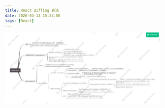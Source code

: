 ```yaml
---
title: React Diffing 算法
date: 2020-03-13 15:23:50
tags: [React]
---
```


![](/images/React-Diffing-算法1.png)
